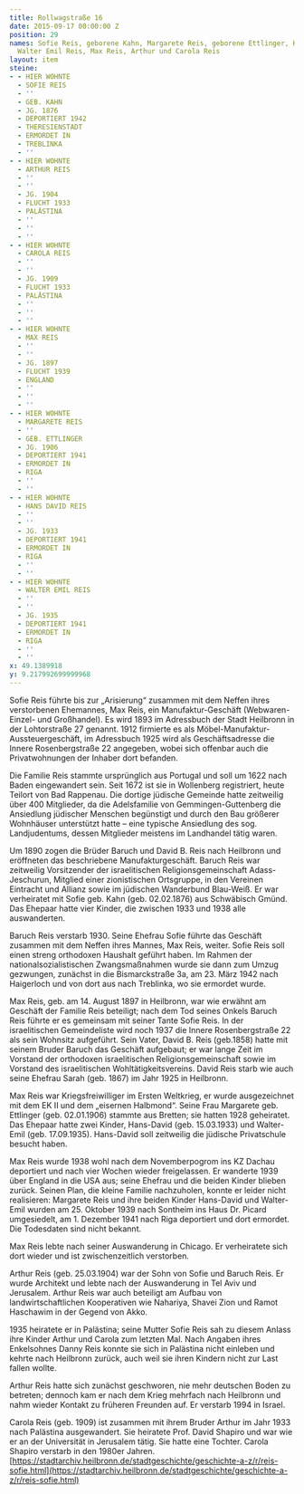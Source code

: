 ```yaml
---
title: Rollwagstraße 16
date: 2015-09-17 00:00:00 Z
position: 29
names: Sofie Reis, geborene Kahn, Margarete Reis, geborene Ettlinger, Hans David und
  Walter Emil Reis, Max Reis, Arthur und Carola Reis
layout: item
steine:
- - HIER WOHNTE
  - SOFIE REIS
  - ''
  - GEB. KAHN
  - JG. 1876
  - DEPORTIERT 1942
  - THERESIENSTADT
  - ERMORDET IN
  - TREBLINKA
  - ''
- - HIER WOHNTE
  - ARTHUR REIS
  - ''
  - ''
  - JG. 1904
  - FLUCHT 1933
  - PALÄSTINA
  - ''
  - ''
  - ''
- - HIER WOHNTE
  - CAROLA REIS
  - ''
  - ''
  - JG. 1909
  - FLUCHT 1933
  - PALÄSTINA
  - ''
  - ''
  - ''
- - HIER WOHNTE
  - MAX REIS
  - ''
  - ''
  - JG. 1897
  - FLUCHT 1939
  - ENGLAND
  - ''
  - ''
  - ''
- - HIER WOHNTE
  - MARGARETE REIS
  - ''
  - GEB. ETTLINGER
  - JG. 1906
  - DEPORTIERT 1941
  - ERMORDET IN
  - RIGA
  - ''
  - ''
- - HIER WOHNTE
  - HANS DAVID REIS
  - ''
  - ''
  - JG. 1933
  - DEPORTIERT 1941
  - ERMORDET IN
  - RIGA
  - ''
  - ''
- - HIER WOHNTE
  - WALTER EMIL REIS
  - ''
  - ''
  - JG. 1935
  - DEPORTIERT 1941
  - ERMORDET IN
  - RIGA
  - ''
  - ''
x: 49.1389918
y: 9.217992699999968
---
```


Sofie Reis führte bis zur „Arisierung“ zusammen mit dem Neffen ihres verstorbenen Ehemannes, Max Reis, ein Manufaktur-Geschäft (Webwaren-Einzel- und Großhandel). Es wird 1893 im Adressbuch der Stadt Heilbronn in der Lohtorstraße 27 genannt. 1912 firmierte es als Möbel-Manufaktur-Aussteuergeschäft, im Adressbuch 1925 wird als Geschäftsadresse die Innere Rosenbergstraße 22 angegeben, wobei sich offenbar auch die Privatwohnungen der Inhaber dort befanden.

Die Familie Reis stammte ursprünglich aus Portugal und soll um 1622 nach Baden eingewandert sein. Seit 1672 ist sie in Wollenberg registriert, heute Teilort von Bad Rappenau. Die dortige jüdische Gemeinde hatte zeitweilig über 400 Mitglieder, da die Adelsfamilie von Gemmingen-Guttenberg die Ansiedlung jüdischer Menschen begünstigt und durch den Bau größerer Wohnhäuser unterstützt hatte – eine typische Ansiedlung des sog. Landjudentums, dessen Mitglieder meistens im Landhandel tätig waren.

Um 1890 zogen die Brüder Baruch und David B. Reis nach Heilbronn und eröffneten das beschriebene Manufakturgeschäft. Baruch Reis war zeitweilig Vorsitzender der israelitischen Religionsgemeinschaft Adass-Jeschurun, Mitglied einer zionistischen Ortsgruppe, in den Vereinen Eintracht und Allianz sowie im jüdischen Wanderbund Blau-Weiß. Er war verheiratet mit Sofie geb. Kahn (geb. 02.02.1876) aus Schwäbisch Gmünd. Das Ehepaar hatte vier Kinder, die zwischen 1933 und 1938 alle auswanderten.

Baruch Reis verstarb 1930. Seine Ehefrau Sofie führte das Geschäft zusammen mit dem Neffen ihres Mannes, Max Reis, weiter. Sofie Reis soll einen streng orthodoxen Haushalt geführt haben. Im Rahmen der nationalsozialistischen Zwangsmaßnahmen wurde sie dann zum Umzug gezwungen, zunächst in die Bismarckstraße 3a, am 23. März 1942 nach Haigerloch und von dort aus nach Treblinka, wo sie ermordet wurde.

Max Reis, geb. am 14. August 1897 in Heilbronn, war wie erwähnt am Geschäft der Familie Reis beteiligt; nach dem Tod seines Onkels Baruch Reis führte er es gemeinsam mit seiner Tante Sofie Reis. In der israelitischen Gemeindeliste wird noch 1937 die Innere Rosenbergstraße 22 als sein Wohnsitz aufgeführt. Sein Vater, David B. Reis (geb.1858) hatte mit seinem Bruder Baruch das Geschäft aufgebaut; er war lange Zeit im Vorstand der orthodoxen israelitischen Religionsgemeinschaft sowie im Vorstand des israelitischen Wohltätigkeitsvereins. David Reis starb wie auch seine Ehefrau Sarah (geb. 1867) im Jahr 1925 in Heilbronn.

Max Reis war Kriegsfreiwilliger im Ersten Weltkrieg, er wurde ausgezeichnet mit dem EK II und dem „eisernen Halbmond“. Seine Frau Margarete geb. Ettlinger (geb. 02.01.1906) stammte aus Bretten; sie hatten 1928 geheiratet. Das Ehepaar hatte zwei Kinder, Hans-David (geb. 15.03.1933) und Walter-Emil (geb. 17.09.1935). Hans-David soll zeitweilig die jüdische Privatschule besucht haben.

Max Reis wurde 1938 wohl nach dem Novemberpogrom ins KZ Dachau deportiert und nach vier Wochen wieder freigelassen. Er wanderte 1939 über England in die USA aus; seine Ehefrau und die beiden Kinder blieben zurück. Seinen Plan, die kleine Familie nachzuholen, konnte er leider nicht realisieren: Margarete Reis und ihre beiden Kinder Hans-David und Walter-Emil wurden am 25. Oktober 1939 nach Sontheim ins Haus Dr. Picard umgesiedelt, am 1. Dezember 1941 nach Riga deportiert und dort ermordet. Die Todesdaten sind nicht bekannt.

Max Reis lebte nach seiner Auswanderung in Chicago. Er verheiratete sich dort wieder und ist zwischenzeitlich verstorben.

Arthur Reis (geb. 25.03.1904) war der Sohn von Sofie und Baruch Reis. Er wurde Architekt und lebte nach der Auswanderung in Tel Aviv und Jerusalem. Arthur Reis war auch beteiligt am Aufbau von landwirtschaftlichen Kooperativen wie Nahariya, Shavei Zion und Ramot Haschawim in der Gegend von Akko.

1935 heiratete er in Palästina; seine Mutter Sofie Reis sah zu diesem Anlass ihre Kinder Arthur und Carola zum letzten Mal. Nach Angaben ihres Enkelsohnes Danny Reis konnte sie sich in Palästina nicht einleben und kehrte nach Heilbronn zurück, auch weil sie ihren Kindern nicht zur Last fallen wollte.

Arthur Reis hatte sich zunächst geschworen, nie mehr deutschen Boden zu betreten; dennoch kam er nach dem Krieg mehrfach nach Heilbronn und nahm wieder Kontakt zu früheren Freunden auf. Er verstarb 1994 in Israel.

Carola Reis (geb. 1909) ist zusammen mit ihrem Bruder Arthur im Jahr 1933 nach Palästina ausgewandert. Sie heiratete Prof. David Shapiro und war wie er an der Universität in Jerusalem tätig. Sie hatte eine Tochter. Carola Shapiro verstarb in den 1980er Jahren.
[https://stadtarchiv.heilbronn.de/stadtgeschichte/geschichte-a-z/r/reis-sofie.html](https://stadtarchiv.heilbronn.de/stadtgeschichte/geschichte-a-z/r/reis-sofie.html)